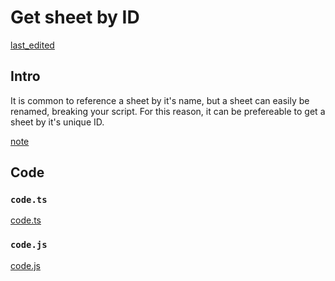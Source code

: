 # Get sheet by ID

[last_edited](../_updated.md ':include')

## Intro

It is common to reference a sheet by it's name, but a sheet can easily be renamed, breaking your script. For this reason, it can be prefereable to get a sheet by it's unique ID.

[note](../_note.md ':include')

## Code

### `code.ts`

[code.ts](src/code.ts ':include :type=code')

### `code.js`

[code.js](build/code.js ':include :type=code')